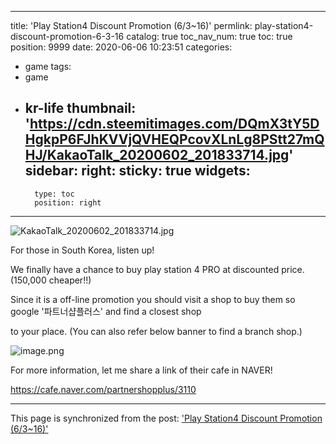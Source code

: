
---
title: 'Play Station4 Discount Promotion (6/3~16)'
permlink: play-station4-discount-promotion-6-3-16
catalog: true
toc_nav_num: true
toc: true
position: 9999
date: 2020-06-06 10:23:51
categories:
- game
tags:
- game
- kr-life
thumbnail: 'https://cdn.steemitimages.com/DQmX3tY5DHgkpP6FJhKVVjQVHEQPcovXLnLg8PStt27mQHJ/KakaoTalk_20200602_201833714.jpg'
sidebar:
    right:
        sticky: true
widgets:
    -
        type: toc
        position: right
---


![KakaoTalk_20200602_201833714.jpg](https://cdn.steemitimages.com/DQmX3tY5DHgkpP6FJhKVVjQVHEQPcovXLnLg8PStt27mQHJ/KakaoTalk_20200602_201833714.jpg)

For those in South Korea, listen up!

We finally have a chance to buy play station 4 PRO at discounted price. (150,000 cheaper!!)

Since it is a off-line promotion you should visit a shop to buy them so google '파트너샵플러스' and find a closest shop 

to your place. (You can also refer below banner to find a branch shop.)

![image.png](https://cdn.steemitimages.com/DQmciFe4e62C2C1MJrUi5nLsbVEv562PQdzAo8UsXQ4YC71/image.png)

For more information, let me share a link of their cafe in NAVER!

https://cafe.naver.com/partnershopplus/3110

- - -

This page is synchronized from the post: ['Play Station4 Discount Promotion (6/3~16)'](https://steemit.com/@coreabeforekorea/play-station4-discount-promotion-6-3-16)
